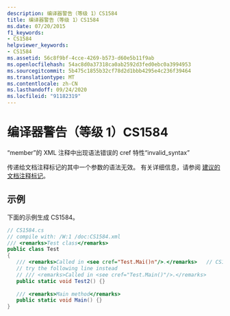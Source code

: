 ```yaml
---
description: 编译器警告（等级 1）CS1584
title: 编译器警告（等级 1）CS1584
ms.date: 07/20/2015
f1_keywords:
- CS1584
helpviewer_keywords:
- CS1584
ms.assetid: 56c8f9bf-4cce-4269-b573-d60e5b11f9ab
ms.openlocfilehash: 54ac8d0a37318ca0ab2592d3fed0ebc0a3994953
ms.sourcegitcommit: 5b475c1855b32cf78d2d1bbb4295e4c236f39464
ms.translationtype: MT
ms.contentlocale: zh-CN
ms.lasthandoff: 09/24/2020
ms.locfileid: "91182319"
---
```

# <a name="compiler-warning-level-1-cs1584"></a>编译器警告（等级 1）CS1584

“member”的 XML 注释中出现语法错误的 cref 特性“invalid_syntax”  
  
 传递给文档注释标记的其中一个参数的语法无效。 有关详细信息，请参阅 [建议的文档注释标记](../programming-guide/xmldoc/recommended-tags-for-documentation-comments.md)。  
  
## <a name="example"></a>示例  

 下面的示例生成 CS1584。  
  
```csharp  
// CS1584.cs  
// compile with: /W:1 /doc:CS1584.xml  
/// <remarks>Test class</remarks>  
public class Test  
{  
   /// <remarks>Called in <see cref="Test.Mai()n"/>.</remarks>   // CS1584  
   // try the following line instead  
   // /// <remarks>Called in <see cref="Test.Main()"/>.</remarks>  
   public static void Test2() {}  
  
   /// <remarks>Main method</remarks>  
   public static void Main() {}  
}  
```
